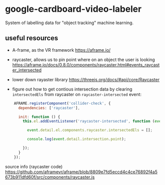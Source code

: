# google-cardboard-video-labeler
System of labelling data for "object tracking" machine learning.  

## useful resources

 - A-frame, as the VR framework https://aframe.io/
 
 - raycaster, allows us to pin point where on an object the user is looking https://aframe.io/docs/0.8.0/components/raycaster.html#events_raycaster_intersected

- lower down rayaster library
https://threejs.org/docs/#api/core/Raycaster

- figure out how to get contious intersection data by clearing `intersectedEls` from raycaster on `raycaster-intersected` event:

```js
    AFRAME.registerComponent('collider-check', {
      dependencies: ['raycaster'],

      init: function () {
        this.el.addEventListener('raycaster-intersected', function (event) {

          event.detail.el.components.raycaster.intersectedEls = [];

          console.log(event.detail.intersection.point);

        });
      }
    });
```
source info (raycaster code)
https://github.com/aframevr/aframe/blob/8809e7fd5eccd4c4ce76892f4a5673b911dfd60f/src/components/raycaster.js
